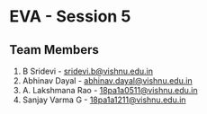 # EVA - Session 5



## Team Members
1. B Sridevi  - sridevi.b@vishnu.edu.in
2. Abhinav Dayal - abhinav.dayal@vishnu.edu.in
3. A. Lakshmana Rao - 18pa1a0511@vishnu.edu.in
3. Sanjay Varma G - 18pa1a1211@vishnu.edu.in
